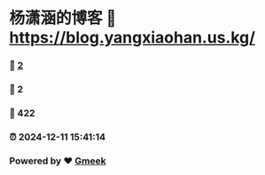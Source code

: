 # 杨潇涵的博客 :link: https://blog.yangxiaohan.us.kg/ 
### :page_facing_up: [2](https://blog.yangxiaohan.us.kg//tag.html) 
### :speech_balloon: 2 
### :hibiscus: 422 
### :alarm_clock: 2024-12-11 15:41:14 
### Powered by :heart: [Gmeek](https://github.com/Meekdai/Gmeek)

